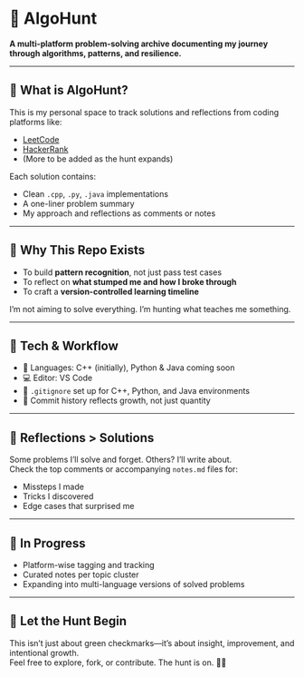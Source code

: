 # 🧠 AlgoHunt

**A multi-platform problem-solving archive documenting my journey through algorithms, patterns, and resilience.**

---

## 📍 What is AlgoHunt?

This is my personal space to track solutions and reflections from coding platforms like:

- [LeetCode](https://leetcode.com/)
- [HackerRank](https://www.hackerrank.com/)
- (More to be added as the hunt expands)

Each solution contains:

- Clean `.cpp`, `.py`, `.java` implementations
- A one-liner problem summary
- My approach and reflections as comments or notes

---

## 🎯 Why This Repo Exists

- To build **pattern recognition**, not just pass test cases  
- To reflect on **what stumped me and how I broke through**  
- To craft a **version-controlled learning timeline**

I’m not aiming to solve everything. I’m hunting what teaches me something.

---

## 🔧 Tech & Workflow

- 🌱 Languages: C++ (initially), Python & Java coming soon  
- 💻 Editor: VS Code  
- 📖 `.gitignore` set up for C++, Python, and Java environments  
- 🔄 Commit history reflects growth, not just quantity

---

## 💬 Reflections > Solutions

Some problems I’ll solve and forget. Others? I’ll write about.  
Check the top comments or accompanying `notes.md` files for:

- Missteps I made
- Tricks I discovered
- Edge cases that surprised me

---

## 🚧 In Progress

- Platform-wise tagging and tracking  
- Curated notes per topic cluster  
- Expanding into multi-language versions of solved problems

---

## 🏁 Let the Hunt Begin

This isn’t just about green checkmarks—it’s about insight, improvement, and intentional growth.  
Feel free to explore, fork, or contribute. The hunt is on. 🧩🐾
